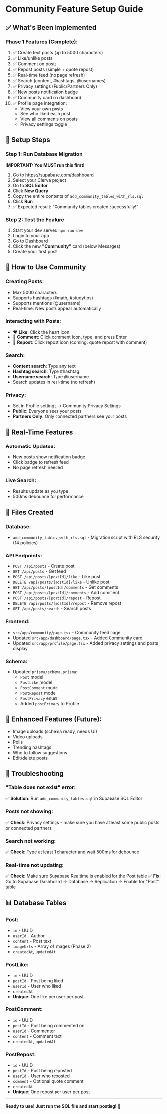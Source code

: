 # Community Feature Setup Guide

## ✅ What's Been Implemented

### Phase 1 Features (Complete):
1. ✅ Create text posts (up to 5000 characters)
2. ✅ Like/unlike posts
3. ✅ Comment on posts
4. ✅ Repost posts (simple + quote repost)
5. ✅ Real-time feed (no page refresh)
6. ✅ Search (content, #hashtags, @usernames)
7. ✅ Privacy settings (Public/Partners Only)
8. ✅ New posts notification badge
9. ✅ Community card on dashboard
10. ✅ Profile page integration:
    - View your own posts
    - See who liked each post
    - View all comments on posts
    - Privacy settings toggle

## 🚀 Setup Steps

### Step 1: Run Database Migration

**IMPORTANT: You MUST run this first!**

1. Go to https://supabase.com/dashboard
2. Select your Clerva project
3. Go to **SQL Editor**
4. Click **New Query**
5. Copy the entire contents of `add_community_tables_with_rls.sql`
6. Click **Run**
7. ✅ Expected result: "Community tables created successfully!"

### Step 2: Test the Feature

1. Start your dev server: `npm run dev`
2. Login to your app
3. Go to Dashboard
4. Click the new **"Community"** card (below Messages)
5. Create your first post!

## 📱 How to Use Community

### Creating Posts:
- Max 5000 characters
- Supports hashtags (#math, #studytips)
- Supports mentions (@username)
- Real-time: New posts appear automatically

### Interacting with Posts:
- ❤️ **Like**: Click the heart icon
- 💬 **Comment**: Click comment icon, type, and press Enter
- 🔁 **Repost**: Click repost icon (coming: quote repost with comment)

### Search:
- **Content search**: Type any text
- **Hashtag search**: Type #hashtag
- **Username search**: Type @username
- Search updates in real-time (no refresh)

### Privacy:
- Set in Profile settings → Community Privacy Settings
- **Public**: Everyone sees your posts
- **Partners Only**: Only connected partners see your posts

## 🔄 Real-Time Features

### Automatic Updates:
- New posts show notification badge
- Click badge to refresh feed
- No page refresh needed

### Live Search:
- Results update as you type
- 500ms debounce for performance

## 📁 Files Created

### Database:
- `add_community_tables_with_rls.sql` - Migration script with RLS security (14 policies)

### API Endpoints:
- `POST /api/posts` - Create post
- `GET /api/posts` - Get feed
- `POST /api/posts/[postId]/like` - Like post
- `DELETE /api/posts/[postId]/like` - Unlike post
- `GET /api/posts/[postId]/comments` - Get comments
- `POST /api/posts/[postId]/comments` - Add comment
- `POST /api/posts/[postId]/repost` - Repost
- `DELETE /api/posts/[postId]/repost` - Remove repost
- `GET /api/posts/search` - Search posts

### Frontend:
- `src/app/community/page.tsx` - Community feed page
- Updated `src/app/dashboard/page.tsx` - Added Community card
- Updated `src/app/profile/page.tsx` - Added privacy settings and posts display

### Schema:
- Updated `prisma/schema.prisma`:
  - `Post` model
  - `PostLike` model
  - `PostComment` model
  - `PostRepost` model
  - `PostPrivacy` enum
  - Added `postPrivacy` to Profile

## 🎯 Enhanced Features (Future):
- Image uploads (schema ready, needs UI)
- Video uploads
- Polls
- Trending hashtags
- Who to follow suggestions
- Edit/delete posts

## 🐛 Troubleshooting

### "Table does not exist" error:
✅ **Solution**: Run `add_community_tables.sql` in Supabase SQL Editor

### Posts not showing:
✅ **Check**: Privacy settings - make sure you have at least some public posts or connected partners

### Search not working:
✅ **Check**: Type at least 1 character and wait 500ms for debounce

### Real-time not updating:
✅ **Check**: Make sure Supabase Realtime is enabled for the Post table
✅ **Fix**: Go to Supabase Dashboard → Database → Replication → Enable for "Post" table

## 📊 Database Tables

### Post:
- `id` - UUID
- `userId` - Author
- `content` - Post text
- `imageUrls` - Array of images (Phase 2)
- `createdAt`, `updatedAt`

### PostLike:
- `id` - UUID
- `postId` - Post being liked
- `userId` - User who liked
- `createdAt`
- **Unique**: One like per user per post

### PostComment:
- `id` - UUID
- `postId` - Post being commented on
- `userId` - Commenter
- `content` - Comment text
- `createdAt`, `updatedAt`

### PostRepost:
- `id` - UUID
- `postId` - Post being reposted
- `userId` - User who reposted
- `comment` - Optional quote comment
- `createdAt`
- **Unique**: One repost per user per post

---

**Ready to use! Just run the SQL file and start posting!** 🎉
